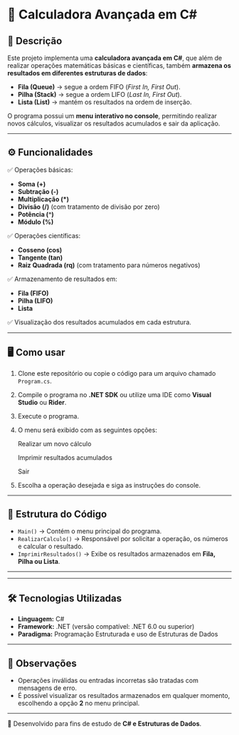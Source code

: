 # 📌 Calculadora Avançada em C#

## 📖 Descrição
Este projeto implementa uma **calculadora avançada em C#**, que além de realizar operações matemáticas básicas e científicas, também **armazena os resultados em diferentes estruturas de dados**:

- **Fila (Queue)** → segue a ordem FIFO (*First In, First Out*).  
- **Pilha (Stack)** → segue a ordem LIFO (*Last In, First Out*).  
- **Lista (List)** → mantém os resultados na ordem de inserção.

O programa possui um **menu interativo no console**, permitindo realizar novos cálculos, visualizar os resultados acumulados e sair da aplicação.

---

## ⚙️ Funcionalidades

✅ Operações básicas:  
- **Soma (+)**  
- **Subtração (-)**  
- **Multiplicação (*)**  
- **Divisão (/)** (com tratamento de divisão por zero)  
- **Potência (^)**  
- **Módulo (%)**

✅ Operações científicas:  
- **Cosseno (cos)**  
- **Tangente (tan)**  
- **Raiz Quadrada (rq)** (com tratamento para números negativos)

✅ Armazenamento de resultados em:  
- **Fila (FIFO)**  
- **Pilha (LIFO)**  
- **Lista**  

✅ Visualização dos resultados acumulados em cada estrutura.

---

## 🖥️ Como usar

1. Clone este repositório ou copie o código para um arquivo chamado `Program.cs`.  
2. Compile o programa no **.NET SDK** ou utilize uma IDE como **Visual Studio** ou **Rider**.  
3. Execute o programa.  
4. O menu será exibido com as seguintes opções:

   Realizar um novo cálculo

   Imprimir resultados acumulados

   Sair


5. Escolha a operação desejada e siga as instruções do console.

---

## 📂 Estrutura do Código

- `Main()` → Contém o menu principal do programa.  
- `RealizarCalculo()` → Responsável por solicitar a operação, os números e calcular o resultado.  
- `ImprimirResultados()` → Exibe os resultados armazenados em **Fila, Pilha ou Lista**.  

---


---

## 🛠️ Tecnologias Utilizadas

- **Linguagem:** C#  
- **Framework:** .NET (versão compatível: .NET 6.0 ou superior)  
- **Paradigma:** Programação Estruturada e uso de Estruturas de Dados  

---

## 📌 Observações

- Operações inválidas ou entradas incorretas são tratadas com mensagens de erro.  
- É possível visualizar os resultados armazenados em qualquer momento, escolhendo a opção **2** no menu principal.  

---

🔹 Desenvolvido para fins de estudo de **C# e Estruturas de Dados**.






